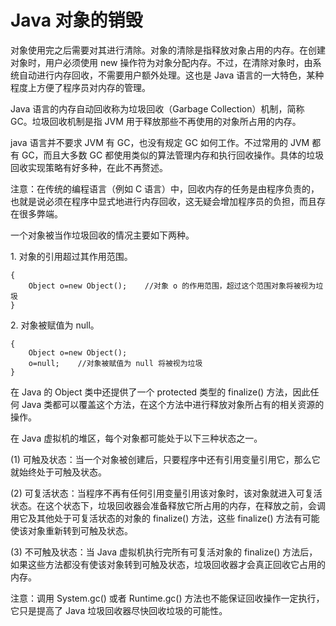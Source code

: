 # Java 对象的销毁

对象使用完之后需要对其进行清除。对象的清除是指释放对象占用的内存。在创建对象时，用户必须使用 new 操作符为对象分配内存。不过，在清除对象时，由系统自动进行内存回收，不需要用户额外处理。这也是 Java 语言的一大特色，某种程度上方便了程序员对内存的管理。

Java 语言的内存自动回收称为垃圾回收（Garbage Collection）机制，简称 GC。垃圾回收机制是指 JVM 用于释放那些不再使用的对象所占用的内存。

java 语言并不要求 JVM 有 GC，也没有规定 GC 如何工作。不过常用的 JVM 都有 GC，而且大多数 GC 都使用类似的算法管理内存和执行回收操作。具体的垃圾回收实现策略有好多种，在此不再赘述。

注意：在传统的编程语言（例如 C 语言）中，回收内存的任务是由程序负责的，也就是说必须在程序中显式地进行内存回收，这无疑会增加程序员的负担，而且存在很多弊端。

一个对象被当作垃圾回收的情况主要如下两种。

1\. 对象的引用超过其作用范围。

```
{
    Object o=new Object();    //对象 o 的作用范围，超过这个范围对象将被视为垃圾
}
```

2\. 对象被赋值为 null。

```
{
    Object o=new Object();
    o=null;    //对象被赋值为 null 将被视为垃圾
}
```

在 Java 的 Object 类中还提供了一个 protected 类型的 finalize() 方法，因此任何 Java 类都可以覆盖这个方法，在这个方法中进行释放对象所占有的相关资源的操作。

在 Java 虚拟机的堆区，每个对象都可能处于以下三种状态之一。

(1) 可触及状态：当一个对象被创建后，只要程序中还有引用变量引用它，那么它就始终处于可触及状态。

(2) 可复活状态：当程序不再有任何引用变量引用该对象时，该对象就进入可复活状态。在这个状态下，垃圾回收器会准备释放它所占用的内存，在释放之前，会调用它及其他处于可复活状态的对象的 finalize() 方法，这些 finalize() 方法有可能使该对象重新转到可触及状态。

(3) 不可触及状态：当 Java 虚拟机执行完所有可复活对象的 finalize() 方法后，如果这些方法都没有使该对象转到可触及状态，垃圾回收器才会真正回收它占用的内存。

注意：调用 System.gc() 或者 Runtime.gc() 方法也不能保证回收操作一定执行，它只是提高了 Java 垃圾回收器尽快回收垃圾的可能性。